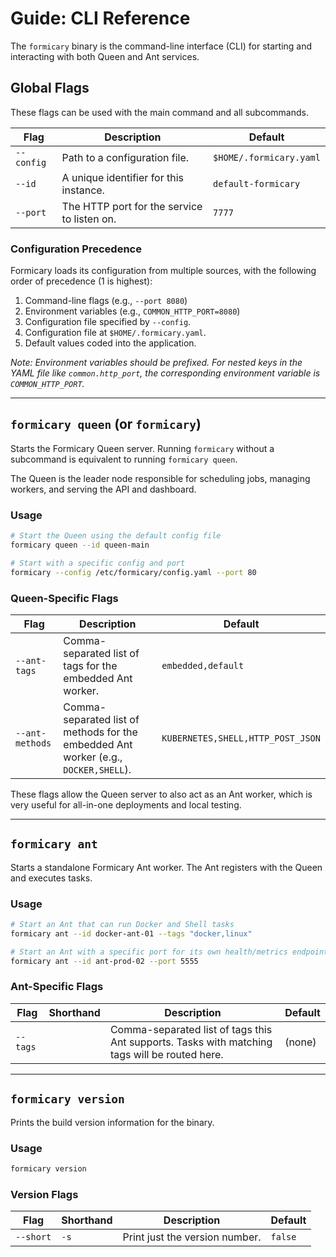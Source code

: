 # Guide: CLI Reference

The `formicary` binary is the command-line interface (CLI) for starting and interacting with both Queen and Ant services.

## Global Flags

These flags can be used with the main command and all subcommands.

| Flag | Description | Default |
|---|---|---|
| `--config` | Path to a configuration file. | `$HOME/.formicary.yaml` |
| `--id` | A unique identifier for this instance. | `default-formicary` |
| `--port` | The HTTP port for the service to listen on. | `7777` |

### Configuration Precedence

Formicary loads its configuration from multiple sources, with the following order of precedence (1 is highest):
1.  Command-line flags (e.g., `--port 8080`)
2.  Environment variables (e.g., `COMMON_HTTP_PORT=8080`)
3.  Configuration file specified by `--config`.
4.  Configuration file at `$HOME/.formicary.yaml`.
5.  Default values coded into the application.

*Note: Environment variables should be prefixed. For nested keys in the YAML file like `common.http_port`, the corresponding environment variable is `COMMON_HTTP_PORT`.*

---

## `formicary queen` (or `formicary`)

Starts the Formicary Queen server. Running `formicary` without a subcommand is equivalent to running `formicary queen`.

The Queen is the leader node responsible for scheduling jobs, managing workers, and serving the API and dashboard.

### Usage
```bash
# Start the Queen using the default config file
formicary queen --id queen-main

# Start with a specific config and port
formicary --config /etc/formicary/config.yaml --port 80
```

### Queen-Specific Flags

| Flag | Description | Default |
|---|---|---|
| `--ant-tags` | Comma-separated list of tags for the embedded Ant worker. | `embedded,default` |
| `--ant-methods` | Comma-separated list of methods for the embedded Ant worker (e.g., `DOCKER,SHELL`). | `KUBERNETES,SHELL,HTTP_POST_JSON` |

These flags allow the Queen server to also act as an Ant worker, which is very useful for all-in-one deployments and local testing.

---

## `formicary ant`

Starts a standalone Formicary Ant worker. The Ant registers with the Queen and executes tasks.

### Usage
```bash
# Start an Ant that can run Docker and Shell tasks
formicary ant --id docker-ant-01 --tags "docker,linux"

# Start an Ant with a specific port for its own health/metrics endpoint
formicary ant --id ant-prod-02 --port 5555
```

### Ant-Specific Flags

| Flag | Shorthand | Description | Default |
|---|---|---|---|
| `--tags` | | Comma-separated list of tags this Ant supports. Tasks with matching tags will be routed here. | (none) |

---

## `formicary version`

Prints the build version information for the binary.

### Usage
```bash
formicary version
```

### Version Flags

| Flag | Shorthand | Description | Default |
|---|---|---|---|
| `--short` | `-s` | Print just the version number. | `false` |

